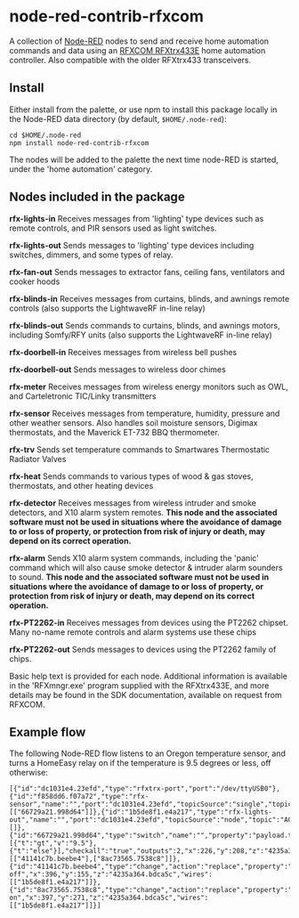 node-red-contrib-rfxcom
========================

A collection of <a href="http://nodered.org" target="_new">Node-RED</a> nodes to send and receive home automation
commands and data using an [RFXCOM RFXtrx433E](http://www.rfxcom.com/epages/78165469.sf/en_GB/?ObjectPath=/Shops/78165469/Products/14103)
home automation controller. Also compatible with the older RFXtrx433 transceivers.

Install
-------

Either install from the palette, or use npm to install this package locally in the Node-RED data directory (by default, `$HOME/.node-red`):

	cd $HOME/.node-red
	npm install node-red-contrib-rfxcom

The nodes will be added to the palette the next time node-RED is started, under the 'home automation' category.

Nodes included in the package
-----------------------------

**rfx-lights-in** Receives messages from 'lighting' type devices such as remote controls, and PIR sensors used as light
switches.

**rfx-lights-out** Sends messages to 'lighting' type devices including switches, dimmers, and some types of relay.

**rfx-fan-out** Sends messages to extractor fans, ceiling fans, ventilators and cooker hoods

**rfx-blinds-in** Receives messages from curtains, blinds, and awnings remote controls (also supports the LightwaveRF
in-line relay)

**rfx-blinds-out** Sends commands to curtains, blinds, and awnings motors, including Somfy/RFY units (also supports the
LightwaveRF in-line relay)

**rfx-doorbell-in** Receives messages from wireless bell pushes

**rfx-doorbell-out** Sends messages to wireless door chimes

**rfx-meter** Receives messages from wireless energy monitors such as OWL, and Carteletronic TIC/Linky transmitters

**rfx-sensor** Receives messages from temperature, humidity, pressure and other weather sensors. Also handles soil
moisture sensors, Digimax thermostats, and the Maverick ET-732 BBQ thermometer.

**rfx-trv** Sends set temperature commands to Smartwares Thermostatic Radiator Valves

**rfx-heat** Sends commands to various types of wood & gas stoves, thermostats, and other heating devices

**rfx-detector** Receives messages from wireless intruder and smoke detectors, and X10 alarm system remotes.
**This node and the associated software must not be used in situations where the avoidance of damage to 
or loss of property, or protection from risk of injury or death, may depend on its correct operation.**

**rfx-alarm** Sends X10 alarm system commands, including the 'panic' command which will also cause smoke detector & intruder
alarm sounders to sound.
**This node and the associated software must not be used in situations where the avoidance of damage to 
or loss of property, or protection from risk of injury or death, may depend on its correct operation.**

**rfx-PT2262-in** Receives messages from devices using the PT2262 chipset. Many no-name remote controls and alarm
systems use these chips

**rfx-PT2262-out** Sends messages to devices using the PT2262 family of chips.

Basic help text is provided for each node. Additional information is available in the 'RFXmngr.exe' program supplied
with the RFXtrx433E, and more details may be found in the SDK documentation, available on request from RFXCOM.

Example flow
------------

The following Node-RED flow listens to an Oregon temperature sensor, and turns a HomeEasy relay on if the temperature is
9.5 degrees or less, off otherwise:

    [{"id":"dc1031e4.23efd","type":"rfxtrx-port","port":"/dev/ttyUSB0"},{"id":"f858dd6.f07a72","type":"rfx-sensor","name":"","port":"dc1031e4.23efd","topicSource":"single","topic":"TH1/0x8E01","x":113,"y":118,"z":"4235a364.bdca5c","wires":[["66729a21.998d64"]]},{"id":"1b5de8f1.e4a217","type":"rfx-lights-out","name":"","port":"dc1031e4.23efd","topicSource":"node","topic":"AC/0x001EF1CE/4","x":591,"y":215,"z":"4235a364.bdca5c","wires":[]},{"id":"66729a21.998d64","type":"switch","name":"","property":"payload.temperature.value","rules":[{"t":"gt","v":"9.5"},{"t":"else"}],"checkall":"true","outputs":2,"x":226,"y":208,"z":"4235a364.bdca5c","wires":[["41141c7b.beebe4"],["8ac73565.7538c8"]]},{"id":"41141c7b.beebe4","type":"change","action":"replace","property":"payload","from":"","to":"\"Off\"","reg":false,"name":"Turn off","x":396,"y":155,"z":"4235a364.bdca5c","wires":[["1b5de8f1.e4a217"]]},{"id":"8ac73565.7538c8","type":"change","action":"replace","property":"payload","from":"","to":"\"On\"","reg":false,"name":"Turn on","x":397,"y":271,"z":"4235a364.bdca5c","wires":[["1b5de8f1.e4a217"]]}]
